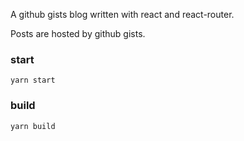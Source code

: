 A github gists blog written with react and react-router.

Posts are hosted by github gists.

### start

`yarn start`

### build

`yarn build`


